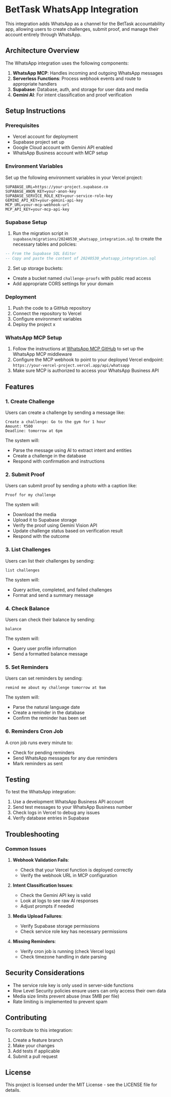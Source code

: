 # BetTask WhatsApp Integration

This integration adds WhatsApp as a channel for the BetTask accountability app, allowing users to create challenges, submit proof, and manage their account entirely through WhatsApp.

## Architecture Overview

The WhatsApp integration uses the following components:

1. **WhatsApp MCP**: Handles incoming and outgoing WhatsApp messages
2. **Serverless Functions**: Process webhook events and route to appropriate handlers
3. **Supabase**: Database, auth, and storage for user data and media
4. **Gemini AI**: For intent classification and proof verification

## Setup Instructions

### Prerequisites

- Vercel account for deployment
- Supabase project set up
- Google Cloud account with Gemini API enabled
- WhatsApp Business account with MCP setup

### Environment Variables

Set up the following environment variables in your Vercel project:

```
SUPABASE_URL=https://your-project.supabase.co
SUPABASE_ANON_KEY=your-anon-key
SUPABASE_SERVICE_ROLE_KEY=your-service-role-key
GEMINI_API_KEY=your-gemini-api-key
MCP_URL=your-mcp-webhook-url
MCP_API_KEY=your-mcp-api-key
```

### Supabase Setup

1. Run the migration script in `supabase/migrations/20240530_whatsapp_integration.sql` to create the necessary tables and policies:

```sql
-- From the Supabase SQL Editor
-- Copy and paste the content of 20240530_whatsapp_integration.sql
```

2. Set up storage buckets:

- Create a bucket named `challenge-proofs` with public read access
- Add appropriate CORS settings for your domain

### Deployment

1. Push the code to a GitHub repository
2. Connect the repository to Vercel
3. Configure environment variables
4. Deploy the project
x
### WhatsApp MCP Setup

1. Follow the instructions at [WhatsApp MCP GitHub](https://github.com/lharries/whatsapp-mcp) to set up the WhatsApp MCP middleware
2. Configure the MCP webhook to point to your deployed Vercel endpoint: `https://your-vercel-project.vercel.app/api/whatsapp`
3. Make sure MCP is authorized to access your WhatsApp Business API

## Features

### 1. Create Challenge

Users can create a challenge by sending a message like:

```
Create a challenge: Go to the gym for 1 hour
Amount: ₹500
Deadline: tomorrow at 6pm
```

The system will:
- Parse the message using AI to extract intent and entities
- Create a challenge in the database
- Respond with confirmation and instructions

### 2. Submit Proof

Users can submit proof by sending a photo with a caption like:

```
Proof for my challenge
```

The system will:
- Download the media
- Upload it to Supabase storage
- Verify the proof using Gemini Vision API
- Update challenge status based on verification result
- Respond with the outcome

### 3. List Challenges

Users can list their challenges by sending:

```
list challenges
```

The system will:
- Query active, completed, and failed challenges
- Format and send a summary message

### 4. Check Balance

Users can check their balance by sending:

```
balance
```

The system will:
- Query user profile information
- Send a formatted balance message

### 5. Set Reminders

Users can set reminders by sending:

```
remind me about my challenge tomorrow at 9am
```

The system will:
- Parse the natural language date
- Create a reminder in the database
- Confirm the reminder has been set

### 6. Reminders Cron Job

A cron job runs every minute to:
- Check for pending reminders
- Send WhatsApp messages for any due reminders
- Mark reminders as sent

## Testing

To test the WhatsApp integration:

1. Use a development WhatsApp Business API account
2. Send test messages to your WhatsApp Business number
3. Check logs in Vercel to debug any issues
4. Verify database entries in Supabase

## Troubleshooting

### Common Issues

1. **Webhook Validation Fails**:
   - Check that your Vercel function is deployed correctly
   - Verify the webhook URL in MCP configuration

2. **Intent Classification Issues**:
   - Check the Gemini API key is valid
   - Look at logs to see raw AI responses
   - Adjust prompts if needed

3. **Media Upload Failures**:
   - Verify Supabase storage permissions
   - Check service role key has necessary permissions

4. **Missing Reminders**:
   - Verify cron job is running (check Vercel logs)
   - Check timezone handling in date parsing

## Security Considerations

- The service role key is only used in server-side functions
- Row Level Security policies ensure users can only access their own data
- Media size limits prevent abuse (max 5MB per file)
- Rate limiting is implemented to prevent spam

## Contributing

To contribute to this integration:

1. Create a feature branch
2. Make your changes
3. Add tests if applicable
4. Submit a pull request

## License

This project is licensed under the MIT License - see the LICENSE file for details. 